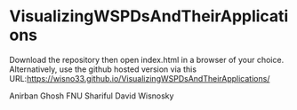 # VisualizingWSPDsAndTheirApplications

Download the repository then open index.html in a browser of your choice.
Alternatively, use the github hosted version via this URL:https://wisno33.github.io/VisualizingWSPDsAndTheirApplications/

Anirban Ghosh
FNU Shariful
David Wisnosky